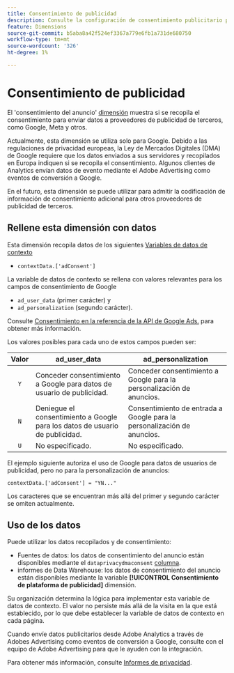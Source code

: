 ```yaml
---
title: Consentimiento de publicidad
description: Consulte la configuración de consentimiento publicitario para proveedores de publicidad de terceros.
feature: Dimensions
source-git-commit: b5aba8a42f524ef3367a779e6fb1a731de680750
workflow-type: tm+mt
source-wordcount: '326'
ht-degree: 1%

---
```


# Consentimiento de publicidad

El &#39;consentimiento del anuncio&#39; [dimensión](overview.md) muestra si se recopila el consentimiento para enviar datos a proveedores de publicidad de terceros, como Google, Meta y otros.

Actualmente, esta dimensión se utiliza solo para Google. Debido a las regulaciones de privacidad europeas, la Ley de Mercados Digitales (DMA) de Google requiere que los datos enviados a sus servidores y recopilados en Europa indiquen si se recopila el consentimiento. Algunos clientes de Analytics envían datos de evento mediante el Adobe Advertising como eventos de conversión a Google.

En el futuro, esta dimensión se puede utilizar para admitir la codificación de información de consentimiento adicional para otros proveedores de publicidad de terceros.

## Rellene esta dimensión con datos

Esta dimensión recopila datos de los siguientes [Variables de datos de contexto](/help/implement/vars/page-vars/contextdata.md)

* `contextData.['adConsent']`

La variable de datos de contexto se rellena con valores relevantes para los campos de consentimiento de Google

* `ad_user_data` (primer carácter) y
* `ad_personalization` (segundo carácter).

Consulte [Consentimiento en la referencia de la API de Google Ads.](https://developers.google.com/google-ads/api/reference/rpc/v15/Consent) para obtener más información.

Los valores posibles para cada uno de estos campos pueden ser:

| Valor | ad_user_data | ad_personalization |
|:-:|---|---|
| `Y` | Conceder consentimiento a Google para datos de usuario de publicidad. | Conceder consentimiento a Google para la personalización de anuncios. |
| `N` | Deniegue el consentimiento a Google para los datos de usuario de publicidad. | Consentimiento de entrada a Google para la personalización de anuncios. |
| `U` | No especificado. | No especificado. |

El ejemplo siguiente autoriza el uso de Google para datos de usuarios de publicidad, pero no para la personalización de anuncios:

```
contextData.['adConsent'] = "YN..."
```

Los caracteres que se encuentran más allá del primer y segundo carácter se omiten actualmente.

## Uso de los datos

Puede utilizar los datos recopilados y de consentimiento:

* Fuentes de datos: los datos de consentimiento del anuncio están disponibles mediante el `dataprivacydmaconsent` [columna](/help/export/analytics-data-feed/c-df-contents/datafeeds-reference.md).
* informes de Data Warehouse: los datos de consentimiento del anuncio están disponibles mediante la variable **[!UICONTROL Consentimiento de plataforma de publicidad]** dimensión.


Su organización determina la lógica para implementar esta variable de datos de contexto. El valor no persiste más allá de la visita en la que está establecido, por lo que debe establecer la variable de datos de contexto en cada página.

Cuando envíe datos publicitarios desde Adobe Analytics a través de Adobes Advertising como eventos de conversión a Google, consulte con el equipo de Adobe Advertising para que le ayuden con la integración.

Para obtener más información, consulte [Informes de privacidad](/help/admin/admin/c-manage-report-suites/c-edit-report-suites/privacy-reporting.md).
